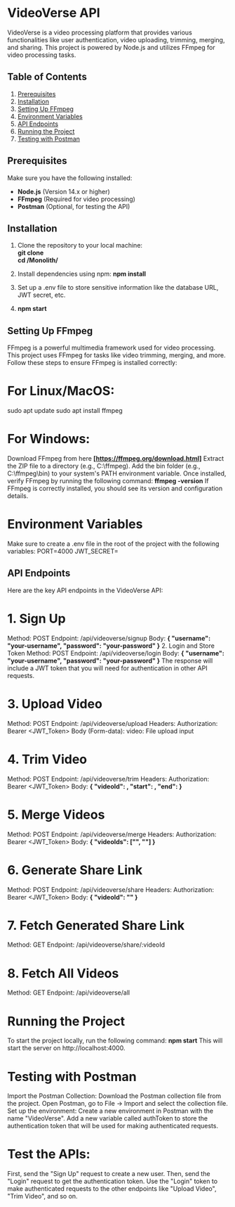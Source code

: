 # VideoVerse API

VideoVerse is a video processing platform that provides various functionalities like user authentication, video uploading, trimming, merging, and sharing. This project is powered by Node.js and utilizes FFmpeg for video processing tasks.

## Table of Contents

1. [Prerequisites](#prerequisites)
2. [Installation](#installation)
3. [Setting Up FFmpeg](#setting-up-ffmpeg)
4. [Environment Variables](#environment-variables)
5. [API Endpoints](#api-endpoints)
6. [Running the Project](#running-the-project)
7. [Testing with Postman](#testing-with-postman)

## Prerequisites

Make sure you have the following installed:

- **Node.js** (Version 14.x or higher)
- **FFmpeg** (Required for video processing)
- **Postman** (Optional, for testing the API)

## Installation

1. Clone the repository to your local machine: \
   **git clone <repository-url>** <br />
   **cd <project-directory>/Monolith/**<br />
2. Install dependencies using npm:
      **npm install**
3. Set up a .env file to store sensitive information like the database URL, JWT secret, etc.

4. **npm start**

## Setting Up FFmpeg
FFmpeg is a powerful multimedia framework used for video processing. This project uses FFmpeg for tasks like video trimming, merging, and more. Follow these steps to ensure FFmpeg is installed correctly:

# For Linux/MacOS:
   sudo apt update
   sudo apt install ffmpeg
# For Windows:
   Download FFmpeg from here **[https://ffmpeg.org/download.html]**
   Extract the ZIP file to a directory (e.g., C:\ffmpeg).
   Add the bin folder (e.g., C:\ffmpeg\bin) to your system's PATH environment variable.
   Once installed, verify FFmpeg by running the following command:
   **ffmpeg -version**
   If FFmpeg is correctly installed, you should see its version and configuration details.

# Environment Variables
   Make sure to create a .env file in the root of the project with the following variables:
      PORT=4000
      JWT_SECRET=<Your JWT Secret>

## API Endpoints
   Here are the key API endpoints in the VideoVerse API:

# 1. Sign Up
Method: POST
Endpoint: /api/videoverse/signup
Body:
**{
  "username": "your-username",
  "password": "your-password"
}**
2. Login and Store Token
Method: POST
Endpoint: /api/videoverse/login
Body:
**{
  "username": "your-username",
  "password": "your-password"
}**
The response will include a JWT token that you will need for authentication in other API requests.

# 3. Upload Video
   Method: POST
   Endpoint: /api/videoverse/upload
   Headers: Authorization: Bearer <JWT_Token>
   Body (Form-data):
   video: File upload input
# 4. Trim Video
   Method: POST
   Endpoint: /api/videoverse/trim
   Headers:
   Authorization: Bearer <JWT_Token>
   Body:
   **{
     "videoId": <video-id>,
     "start": <start-time>,
     "end": <end-time>
   }**
# 5. Merge Videos
Method: POST
Endpoint: /api/videoverse/merge
Headers:
Authorization: Bearer <JWT_Token>
Body:
      **{
      "videoIds": ["<video-id-1>", "<video-id-2>"]
      }**
# 6. Generate Share Link
Method: POST
Endpoint: /api/videoverse/share
Headers:
Authorization: Bearer <JWT_Token>
Body:
**{
  "videoId": "<video-id>"
}**

# 7. Fetch Generated Share Link
Method: GET
Endpoint: /api/videoverse/share/:videoId

# 8. Fetch All Videos
Method: GET
Endpoint: /api/videoverse/all


# Running the Project
To start the project locally, run the following command:
**npm start**
This will start the server on http://localhost:4000.

# Testing with Postman
   Import the Postman Collection:
   Download the Postman collection file from the project.
   Open Postman, go to File -> Import and select the collection file.
   Set up the environment:
   Create a new environment in Postman with the name "VideoVerse".
   Add a new variable called authToken to store the authentication token that will be used for making authenticated requests.

# Test the APIs:
   First, send the "Sign Up" request to create a new user.
   Then, send the "Login" request to get the authentication token.
   Use the "Login" token to make authenticated requests to the other endpoints like "Upload Video", "Trim Video", and so on.
